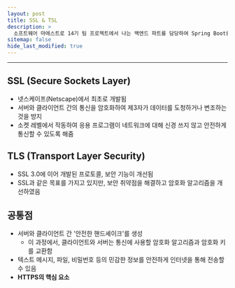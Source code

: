 ```yaml
---
layout: post
title: SSL & TSL
description: >
  소프트웨어 마에스트로 14기 팀 프로젝트에서 나는 백엔드 파트를 담당하여 Spring Boot를 통한 API 서버 개발을 하게 되었다. HTTPS 통신을 하기 위해 SSL 인증서 발급을 하기 전 개념을 정리하고자 게시글을 작성하게 되었다.
sitemap: false
hide_last_modified: true
---
```


---

## SSL (Secure Sockets Layer)

- 넷스케이프(Netscape)에서 최초로 개발됨
- 서버와 클라이언트 간의 통신을 암호화하여 제3자가 데이터를 도청하거나 변조하는 것을 방지
- 소켓 레벨에서 작동하여 응용 프로그램이 네트워크에 대해 신경 쓰지 않고 안전하게 통신할 수 있도록 해줌

## TLS (Transport Layer Security)

- SSL 3.0에 이어 개발된 프로토콜, 보안 기능이 개선됨
- SSL과 같은 목표를 가지고 있지만, 보안 취약점을 해결하고 암호화 알고리즘을 개선하였음

## 공통점

- 서버와 클라이언트 간 '안전한 핸드셰이크'를 생성
  - 이 과정에서, 클라이언트와 서버는 통신에 사용할 암호화 알고리즘과 암호화 키를 교환함
- 텍스트 메시지, 파일, 비밀번호 등의 민감한 정보를 안전하게 인터넷을 통해 전송할 수 있음
- **HTTPS의 핵심 요소**
